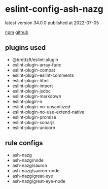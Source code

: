 # eslint-config-ash-nazg

latest version 34.0.0 published at 2022-07-05

[npm](https://www.npmjs.com/package/eslint-config-ash-nazg)
[github](https://github.com/brettz9/eslint-config-ash-nazg)

## plugins used

- @brettz9/eslint-plugin
- eslint-plugin-array-func
- eslint-plugin-compat
- eslint-plugin-eslint-comments
- eslint-plugin-html
- eslint-plugin-import
- eslint-plugin-jsdoc
- eslint-plugin-markdown
- eslint-plugin-n
- eslint-plugin-no-unsanitized
- eslint-plugin-no-use-extend-native
- eslint-plugin-promise
- eslint-plugin-sonarjs
- eslint-plugin-unicorn

## rule configs

- ash-nazg
- ash-nazg/node
- ash-nazg/sauron
- ash-nazg/sauron-node
- ash-nazg/great-eye
- ash-nazg/great-eye-node
